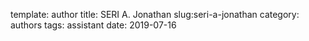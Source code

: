 template: author
title: SERI A. Jonathan
slug:seri-a-jonathan
category: authors
tags: assistant
date: 2019-07-16

